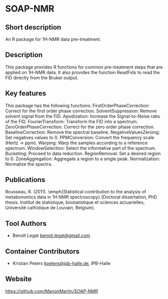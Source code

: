 <!-- Guidance:
Logo: The logo needs have the text "Logo" inside the square bracket place holder to be recognized at the App Library.
Tool name: First single hashtag (#) will be taken as tool name.
Version: Should always go after the first hastag and before the second hastag. The line needs to respond to the regexp "^Version: (.+)" being the first group the actual version.

Fields: for the App Library, the following fields will be parsed:

# Name of the tool
Version: z.x-whatever
## Short description
## Description
## Key features
## Publications
## Screenshots
## Tool Authors 
- Author 1 and affiliation
- [Author 2](link_to_author_2) and affiliation
## Container Contributors
- Contributor 1
- [Contributor 2](link_to_contributior_2) and affiliation
## Website
## Usage Instructions

Free text with triple tick code blocks, comprising docker, ipython and galaxy usage

## Installation 

They all have to be at the second hashtag level

For screenshots, you should use the following scheme:

![screenshot](screenshots/s1.gif)
![screenshot](screenshots/s2.gif)

-->

# SOAP-NMR

## Short description
An R package for 1H-NMR data pre-treatment.

## Description

This package provides R functions for common pre-treatment steps that are applied on 1H-NMR data. It also provides the function ReadFids to read the FID directly from the Bruker output.

## Key features
This package has the following functions:
FirstOrderPhaseCorrection: Correct for the first order phase correction.
SolventSuppression: Remove solvent signal from the FID.
Apodization: Increase the Signal-to-Noise ratio of the FID.
FourierTransform: Transform the FID into a spectrum.
ZeroOrderPhaseCorrection: Correct for the zero order phase correction.
BaselineCorrection: Remove the spectral baseline.
NegativeValuesZeroing: Set negatives values to 0.
PPMConversion: Convert the frequency scale (Hertz -> ppm).
Warping: Warp the samples according to a reference spectrum.
WindowSelection: Select the informative part of the spectrum.
Bucketing: Proceed to data reduction.
RegionRemoval: Set a desired region to 0.
ZoneAggregation: Aggregate a region to a single peak.
Normalization: Normalize the spectra.

## Publications
Rousseau, R. (2011). \emph{Statistical contribution to the analysis of metabonomics data in 1H NMR spectroscopy}
  (Doctoral dissertation, PhD thesis. Institut de statistique, biostatistique et sciences actuarielles, Université catholique de Louvain, Belgium).

## Tool Authors 
- Benoît Legat <benoit.legat@gmail.com>

## Container Contributors
- Kristian Peters <kpeters@ipb-halle.de>, IPB-Halle

## Website
https://github.com/ManonMartin/SOAP-NMR

